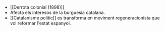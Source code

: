 - [[Derrota colonial (1898)]]
- Afecta els interesos de la burguesia catalana.
- [[Catalanisme politic]] es transforma en moviment regeneracionista que vol reformar l'estat espanyol.